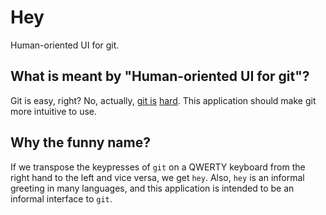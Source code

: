 # Hey

Human-oriented UI for git.


## What is meant by "Human-oriented UI for git"?

Git is easy, right? No, actually, [git is](https://news.ycombinator.com/item?id=25121416) [hard](https://ohshitgit.com/). This application should make git more intuitive to use.


## Why the funny name?

If we transpose the keypresses of `git` on a QWERTY keyboard from the right hand to the left and vice versa, we get `hey`. Also, `hey` is an informal greeting in many languages, and this application is intended to be an informal interface to `git`.

